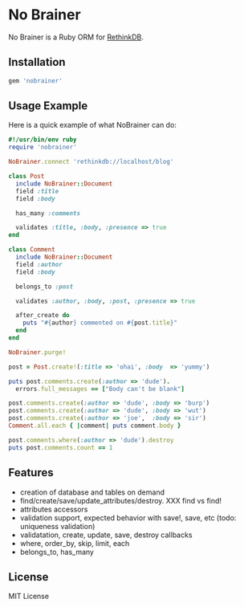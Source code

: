 No Brainer
===========

No Brainer is a Ruby ORM for [RethinkDB](http://www.rethinkdb.com/).

Installation
-------------

```ruby
gem 'nobrainer'
```

Usage Example
--------------

Here is a quick example of what NoBrainer can do:

```ruby
#!/usr/bin/env ruby
require 'nobrainer'

NoBrainer.connect 'rethinkdb://localhost/blog'

class Post
  include NoBrainer::Document
  field :title
  field :body

  has_many :comments

  validates :title, :body, :presence => true
end

class Comment
  include NoBrainer::Document
  field :author
  field :body

  belongs_to :post

  validates :author, :body, :post, :presence => true

  after_create do
    puts "#{author} commented on #{post.title}"
  end
end

NoBrainer.purge!

post = Post.create!(:title => 'ohai', :body  => 'yummy')

puts post.comments.create(:author => 'dude').
  errors.full_messages == ["Body can't be blank"]

post.comments.create(:author => 'dude', :body => 'burp')
post.comments.create(:author => 'dude', :body => 'wut')
post.comments.create(:author => 'joe',  :body => 'sir')
Comment.all.each { |comment| puts comment.body }

post.comments.where(:author => 'dude').destroy
puts post.comments.count == 1
```

Features
---------

* creation of database and tables on demand
* find/create/save/update_attributes/destroy. XXX find vs find!
* attributes accessors
* validation support, expected behavior with save!, save, etc (todo: uniqueness validation)
* validatation, create, update, save, destroy callbacks
* where, order_by, skip, limit, each
* belongs_to, has_many

License
--------

MIT License
